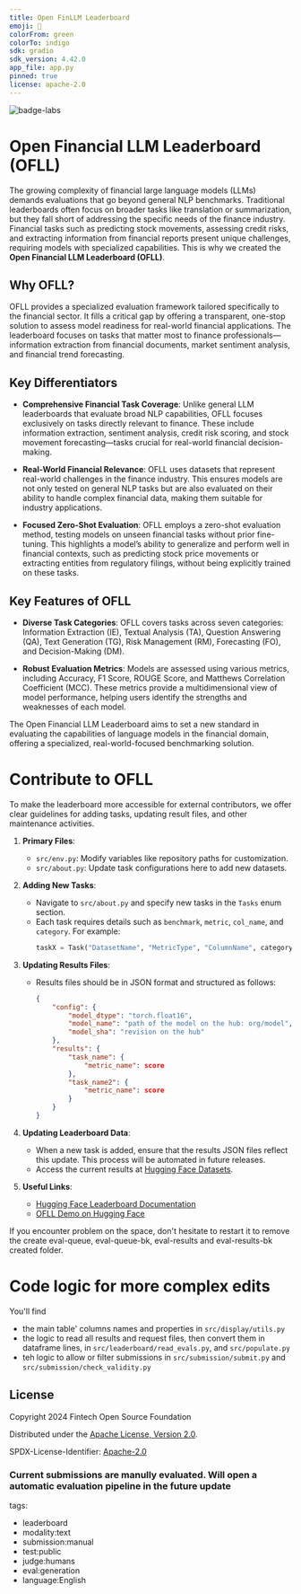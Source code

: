 ```yaml
---
title: Open FinLLM Leaderboard
emoji: 🥇
colorFrom: green
colorTo: indigo
sdk: gradio
sdk_version: 4.42.0
app_file: app.py
pinned: true
license: apache-2.0
---
```


![badge-labs](https://user-images.githubusercontent.com/327285/230928932-7c75f8ed-e57b-41db-9fb7-a292a13a1e58.svg)

# Open Financial LLM Leaderboard (OFLL)

The growing complexity of financial large language models (LLMs) demands evaluations that go beyond general NLP benchmarks. Traditional leaderboards often focus on broader tasks like translation or summarization, but they fall short of addressing the specific needs of the finance industry. Financial tasks such as predicting stock movements, assessing credit risks, and extracting information from financial reports present unique challenges, requiring models with specialized capabilities. This is why we created the **Open Financial LLM Leaderboard (OFLL)**.

## Why OFLL?

OFLL provides a specialized evaluation framework tailored specifically to the financial sector. It fills a critical gap by offering a transparent, one-stop solution to assess model readiness for real-world financial applications. The leaderboard focuses on tasks that matter most to finance professionals—information extraction from financial documents, market sentiment analysis, and financial trend forecasting.

## Key Differentiators

- **Comprehensive Financial Task Coverage**: Unlike general LLM leaderboards that evaluate broad NLP capabilities, OFLL focuses exclusively on tasks directly relevant to finance. These include information extraction, sentiment analysis, credit risk scoring, and stock movement forecasting—tasks crucial for real-world financial decision-making.

- **Real-World Financial Relevance**: OFLL uses datasets that represent real-world challenges in the finance industry. This ensures models are not only tested on general NLP tasks but are also evaluated on their ability to handle complex financial data, making them suitable for industry applications.

- **Focused Zero-Shot Evaluation**: OFLL employs a zero-shot evaluation method, testing models on unseen financial tasks without prior fine-tuning. This highlights a model’s ability to generalize and perform well in financial contexts, such as predicting stock price movements or extracting entities from regulatory filings, without being explicitly trained on these tasks.

## Key Features of OFLL

- **Diverse Task Categories**: OFLL covers tasks across seven categories: Information Extraction (IE), Textual Analysis (TA), Question Answering (QA), Text Generation (TG), Risk Management (RM), Forecasting (FO), and Decision-Making (DM).

- **Robust Evaluation Metrics**: Models are assessed using various metrics, including Accuracy, F1 Score, ROUGE Score, and Matthews Correlation Coefficient (MCC). These metrics provide a multidimensional view of model performance, helping users identify the strengths and weaknesses of each model.

The Open Financial LLM Leaderboard aims to set a new standard in evaluating the capabilities of language models in the financial domain, offering a specialized, real-world-focused benchmarking solution.


# Contribute to OFLL 

To make the leaderboard more accessible for external contributors, we offer clear guidelines for adding tasks, updating result files, and other maintenance activities.

1. **Primary Files**:
   - `src/env.py`: Modify variables like repository paths for customization.
   - `src/about.py`: Update task configurations here to add new datasets.

2. **Adding New Tasks**:
   - Navigate to `src/about.py` and specify new tasks in the `Tasks` enum section.
   - Each task requires details such as `benchmark`, `metric`, `col_name`, and `category`. For example:
     ```python
     taskX = Task("DatasetName", "MetricType", "ColumnName", category="Category")
     ```

3. **Updating Results Files**:
   - Results files should be in JSON format and structured as follows:
     ```json
     {
         "config": {
             "model_dtype": "torch.float16",
             "model_name": "path of the model on the hub: org/model",
             "model_sha": "revision on the hub"
         },
         "results": {
             "task_name": {
                 "metric_name": score
             },
             "task_name2": {
                 "metric_name": score
             }
         }
     }
     ```
     
4. **Updating Leaderboard Data**:
   - When a new task is added, ensure that the results JSON files reflect this update. This process will be automated in future releases.
   - Access the current results at [Hugging Face Datasets](https://huggingface.co/datasets/TheFinAI/results/tree/main/demo-leaderboard).

5. **Useful Links**:
   - [Hugging Face Leaderboard Documentation](https://huggingface.co/docs/leaderboards/en/leaderboards/building_page)
   - [OFLL Demo on Hugging Face](https://huggingface.co/spaces/finosfoundation/Open-Financial-LLM-Leaderboard)

    
If you encounter problem on the space, don't hesitate to restart it to remove the create eval-queue, eval-queue-bk, eval-results and eval-results-bk created folder.

# Code logic for more complex edits

You'll find 
- the main table' columns names and properties in `src/display/utils.py`
- the logic to read all results and request files, then convert them in dataframe lines, in `src/leaderboard/read_evals.py`, and `src/populate.py`
- teh logic to allow or filter submissions in `src/submission/submit.py` and `src/submission/check_validity.py`

## License

Copyright 2024 Fintech Open Source Foundation

Distributed under the [Apache License, Version 2.0](http://www.apache.org/licenses/LICENSE-2.0).

SPDX-License-Identifier: [Apache-2.0](https://spdx.org/licenses/Apache-2.0)


### Current submissions are manully evaluated. Will open a automatic evaluation pipeline in the future update
tags:
  - leaderboard
  - modality:text
  - submission:manual
  - test:public
  - judge:humans
  - eval:generation
  - language:English
